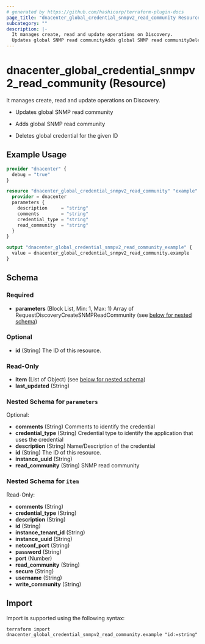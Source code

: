 ```yaml
---
# generated by https://github.com/hashicorp/terraform-plugin-docs
page_title: "dnacenter_global_credential_snmpv2_read_community Resource - terraform-provider-dnacenter"
subcategory: ""
description: |-
  It manages create, read and update operations on Discovery.
  Updates global SNMP read communityAdds global SNMP read communityDeletes global credential for the given ID
---
```


# dnacenter_global_credential_snmpv2_read_community (Resource)

It manages create, read and update operations on Discovery.

- Updates global SNMP read community

- Adds global SNMP read community

- Deletes global credential for the given ID

## Example Usage

```terraform
provider "dnacenter" {
  debug = "true"
}

resource "dnacenter_global_credential_snmpv2_read_community" "example" {
  provider = dnacenter
  parameters {
    description     = "string"
    comments        = "string"
    credential_type = "string"
    read_community  = "string"
  }
}

output "dnacenter_global_credential_snmpv2_read_community_example" {
  value = dnacenter_global_credential_snmpv2_read_community.example
}
```

<!-- schema generated by tfplugindocs -->
## Schema

### Required

- **parameters** (Block List, Min: 1, Max: 1) Array of RequestDiscoveryCreateSNMPReadCommunity (see [below for nested schema](#nestedblock--parameters))

### Optional

- **id** (String) The ID of this resource.

### Read-Only

- **item** (List of Object) (see [below for nested schema](#nestedatt--item))
- **last_updated** (String)

<a id="nestedblock--parameters"></a>
### Nested Schema for `parameters`

Optional:

- **comments** (String) Comments to identify the credential
- **credential_type** (String) Credential type to identify the application that uses the credential
- **description** (String) Name/Description of the credential
- **id** (String) The ID of this resource.
- **instance_uuid** (String)
- **read_community** (String) SNMP read community


<a id="nestedatt--item"></a>
### Nested Schema for `item`

Read-Only:

- **comments** (String)
- **credential_type** (String)
- **description** (String)
- **id** (String)
- **instance_tenant_id** (String)
- **instance_uuid** (String)
- **netconf_port** (String)
- **password** (String)
- **port** (Number)
- **read_community** (String)
- **secure** (String)
- **username** (String)
- **write_community** (String)

## Import

Import is supported using the following syntax:

```shell
terraform import dnacenter_global_credential_snmpv2_read_community.example "id:=string"
```
